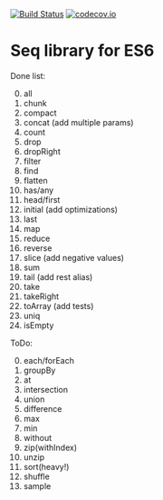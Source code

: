 [![Build Status](https://travis-ci.org/krikus/es6seq.svg?branch=master)](https://travis-ci.org/krikus/es6seq)
[![codecov.io](http://codecov.io/github/krikus/es6seq/coverage.svg?branch=master)](http://codecov.io/github/krikus/es6seq?branch=master)


# Seq library for ES6

Done list:

0. all
0. chunk
0. compact 
0. concat (add multiple params)
0. count
0. drop
0. dropRight
0. filter
0. find
0. flatten
0. has/any
0. head/first
0. initial (add optimizations)
0. last
0. map
0. reduce
0. reverse
0. slice (add negative values)
0. sum
0. tail (add rest alias)
0. take
0. takeRight
0. toArray (add tests)
0. uniq
0. isEmpty

ToDo:

0. each/forEach
0. groupBy
0. at
0. intersection
0. union
0. difference
0. max
0. min
0. without
0. zip(withIndex)
0. unzip
0. sort(heavy!)
0. shuffle
0. sample
